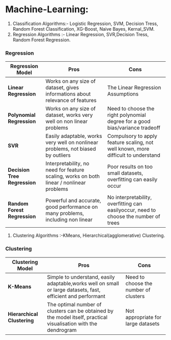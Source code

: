 # Machine-Learning:

1. Classification Algorithms:- Logistic Regression, SVM, Decision Tress, Random Forest Classification, XG-Boost, Naive Bayes, Kernal_SVM.
1. Regression Algorithms :- Linear Regression, SVR,Decision Tress, Random Forest Regression.<br/>
### Regression
| Regression Model | Pros | Cons |
| --- | --- | --- |
| **Linear Regression** | Works on any size of dataset, gives informations about relevance of features | The Linear Regression Assumptions |
| **Polynomial Regression** | Works on any size of dataset, works very well on non linear problems | Need to choose the right polynomial degree  for a good bias/variance tradeoff |
| **SVR** | Easily adaptable, works very well on nonlinear problems, not biased by outliers | Compulsory to apply feature scaling, not well known, more difficult to understand |
| **Decision Tree Regression** | Interpretability, no need for feature scaling, works on both linear / nonlinear problems | Poor results on too small datasets, overfitting can easily occur |
| **Random Forest Regression** | Powerful and accurate, good performance on many problems, including non linear | No interpretability, overfitting can easilyoccur, need to choose the number of trees |

1. Clustering Algorithms :-KMeans, Hierarchical(agglomerative) Clustering.<br/>
### Clustering

| Clustering Model | Pros | Cons |
| --- | --- | --- |
| **K-Means** | Simple to understand, easily adaptable,works well on small or large datasets, fast, efficient and performant | Need to choose the number of clusters |
| **Hierarchical Clustering** | The optimal number of clusters can be obtained by the model itself, practical visualisation with the dendrogram | Not appropriate for large datasets |




